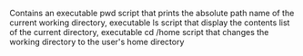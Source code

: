 Contains an executable pwd script that prints the absolute path name of the current working directory, executable ls script that display the contents list of the current directory, executable cd /home script that changes the working directory to the user's home directory
